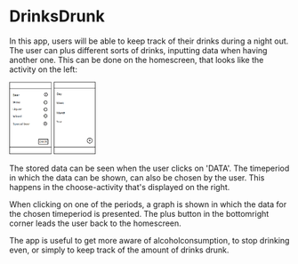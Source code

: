 # DrinksDrunk

In this app, users will be able to keep track of their drinks during a night out. The user can plus different sorts of drinks, inputting
data when having another one. This can be done on the homescreen, that looks like the activity on the left: 

<img src="https://github.com/MyBunzor/DrinkCounter/blob/master/docs/DrinkCounter%20Homeactivity.png" width="15%" height="20%"/>             <img src="https://github.com/MyBunzor/DrinkCounter/blob/master/docs/DrinkCounter%20TimeperiodActivity.png" width="15%" height="20%"/> 

The stored data can be seen when the user clicks on 'DATA'. The timeperiod in which the data can be shown, can also be chosen by the user. This happens in the choose-activity that's displayed on the right.

When clicking on one of the periods, a graph is shown in which the data for the chosen timeperiod is presented. The plus button 
in the bottomright corner leads the user back to the homescreen.

The app is useful to get more aware of alcoholconsumption, to stop drinking even, or simply to keep track of the amount of drinks
drunk.
